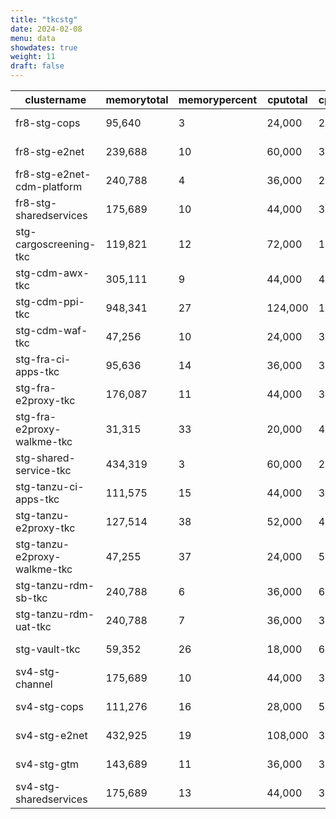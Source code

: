 ```yaml
---
title: "tkcstg"
date: 2024-02-08
menu: data
showdates: true
weight: 11
draft: false
---
```

<!--more-->
| clustername                  | memorytotal | memorypercent | cputotal | cpupercent | nodecount | health  | message            |
| ---------------------------- | ----------- | ------------- | -------- | ---------- | --------- | ------- | ------------------ |
| fr8-stg-cops                 |      95,640 |             3 |   24,000 |         26 |         6 | HEALTHY | Cluster is healthy |
| fr8-stg-e2net                |     239,688 |            10 |   60,000 |         33 |         9 | HEALTHY | Cluster is healthy |
| fr8-stg-e2net-cdm-platform   |     240,788 |             4 |   36,000 |         27 |         6 | HEALTHY | Cluster is healthy |
| fr8-stg-sharedservices       |     175,689 |            10 |   44,000 |         32 |         7 | HEALTHY | Cluster is healthy |
| stg-cargoscreening-tkc       |     119,821 |            12 |   72,000 |         16 |         6 | HEALTHY | Cluster is healthy |
| stg-cdm-awx-tkc              |     305,111 |             9 |   44,000 |         44 |         7 | HEALTHY | Cluster is healthy |
| stg-cdm-ppi-tkc              |     948,341 |            27 |  124,000 |         19 |        17 | HEALTHY | Cluster is healthy |
| stg-cdm-waf-tkc              |      47,256 |            10 |   24,000 |         30 |         6 | HEALTHY | Cluster is healthy |
| stg-fra-ci-apps-tkc          |      95,636 |            14 |   36,000 |         36 |         6 | HEALTHY | Cluster is healthy |
| stg-fra-e2proxy-tkc          |     176,087 |            11 |   44,000 |         32 |         7 | HEALTHY | Cluster is healthy |
| stg-fra-e2proxy-walkme-tkc   |      31,315 |            33 |   20,000 |         49 |         5 | HEALTHY | Cluster is healthy |
| stg-shared-service-tkc       |     434,319 |             3 |   60,000 |         20 |         6 | HEALTHY | Cluster is healthy |
| stg-tanzu-ci-apps-tkc        |     111,575 |            15 |   44,000 |         31 |         7 | HEALTHY | Cluster is healthy |
| stg-tanzu-e2proxy-tkc        |     127,514 |            38 |   52,000 |         40 |         8 | HEALTHY | Cluster is healthy |
| stg-tanzu-e2proxy-walkme-tkc |      47,255 |            37 |   24,000 |         52 |         6 | HEALTHY | Cluster is healthy |
| stg-tanzu-rdm-sb-tkc         |     240,788 |             6 |   36,000 |         68 |         6 | HEALTHY | Cluster is healthy |
| stg-tanzu-rdm-uat-tkc        |     240,788 |             7 |   36,000 |         36 |         6 | HEALTHY | Cluster is healthy |
| stg-vault-tkc                |      59,352 |            26 |   18,000 |         68 |         6 | HEALTHY | Cluster is healthy |
| sv4-stg-channel              |     175,689 |            10 |   44,000 |         32 |         7 | HEALTHY | Cluster is healthy |
| sv4-stg-cops                 |     111,276 |            16 |   28,000 |         51 |         7 | HEALTHY | Cluster is healthy |
| sv4-stg-e2net                |     432,925 |            19 |  108,000 |         33 |         9 | HEALTHY | Cluster is healthy |
| sv4-stg-gtm                  |     143,689 |            11 |   36,000 |         35 |         6 | HEALTHY | Cluster is healthy |
| sv4-stg-sharedservices       |     175,689 |            13 |   44,000 |         39 |         7 | HEALTHY | Cluster is healthy |

